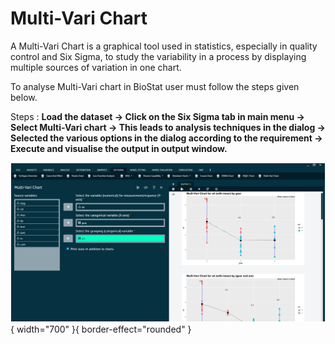 # Multi-Vari Chart


A Multi-Vari Chart is a graphical tool used in statistics, especially in quality control and Six Sigma, to study the variability in a process by displaying multiple sources of variation in one chart.

To analyse Multi-Vari chart in BioStat user must follow the steps given below.

Steps
: __Load the dataset -> Click on the Six Sigma tab in main menu -> Select Multi-Vari chart -> This leads to analysis techniques in the dialog -> Selected the various options in the dialog according to the requirement -> Execute and visualise the output in output window.__

![alt text](screenshots/image298.png){ width="700" }{ border-effect="rounded" }

